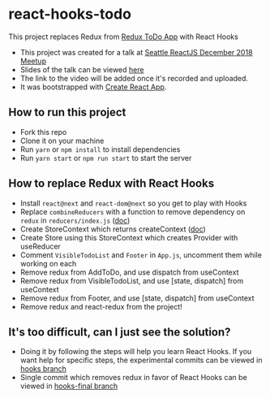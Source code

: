# react-hooks-todo

This project replaces Redux from [Redux ToDo App](https://redux.js.org/basics/exampletodolist) with React Hooks

- This project was created for a talk at [Seattle ReactJS December 2018 Meetup](https://www.meetup.com/seattle-react-js/events/256260457/)
- Slides of the talk can be viewed [here](https://slides.com/trivikram/will-react-hooks-replace-redux#/)
- The link to the video will be added once it's recorded and uploaded.
- It was bootstrapped with [Create React App](https://github.com/facebook/create-react-app).

## How to run this project

- Fork this repo
- Clone it on your machine
- Run `yarn` or `npm install` to install dependencies
- Run `yarn start` or `npm run start` to start the server

## How to replace Redux with React Hooks

- Install `react@next` and `react-dom@next` so you get to play with Hooks
- Replace `combineReducers` with a function to remove dependency on `redux` in `reducers/index.js` ([doc](https://redux.js.org/basics/reducers))
- Create StoreContext which returns createContext ([doc](https://reactjs.org/docs/context.html))
- Create Store using this StoreContext which creates Provider with useReducer
- Comment `VisibleTodoList` and `Footer` in `App.js`, uncomment them while working on each
- Remove redux from AddToDo, and use dispatch from useContext
- Remove redux from VisibleTodoList, and use [state, dispatch] from useContext
- Remove redux from Footer, and use [state, dispatch] from useContext
- Remove redux and react-redux from the project!

## It's too difficult, can I just see the solution?

- Doing it by following the steps will help you learn React Hooks. If you want help for specific steps, the experimental commits can be viewed in [hooks branch](https://github.com/trivikr/react-hooks-todo/commits/hooks)
- Single commit which removes redux in favor of React Hooks can be viewed in [hooks-final branch](https://github.com/trivikr/react-hooks-todo/commit/86ce4e176df8670c5d4558d0673d679aa2d9db0f)
